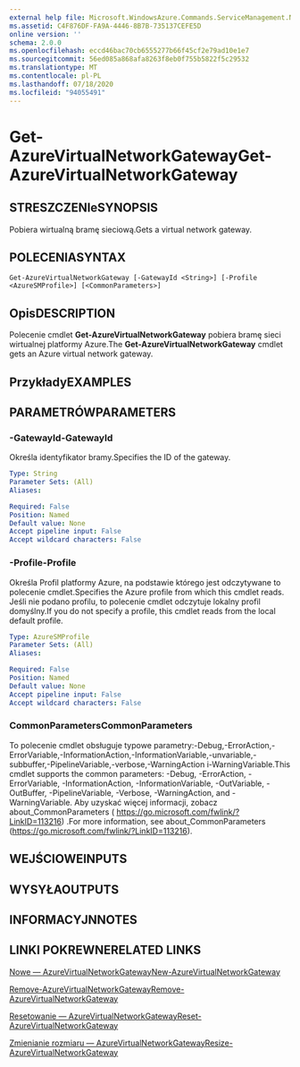 ```yaml
---
external help file: Microsoft.WindowsAzure.Commands.ServiceManagement.Network.dll-Help.xml
ms.assetid: C4F876DF-FA9A-4446-8B7B-735137CEFE5D
online version: ''
schema: 2.0.0
ms.openlocfilehash: eccd46bac70cb6555277b66f45cf2e79ad10e1e7
ms.sourcegitcommit: 56ed085a868afa8263f8eb0f755b5822f5c29532
ms.translationtype: MT
ms.contentlocale: pl-PL
ms.lasthandoff: 07/18/2020
ms.locfileid: "94055491"
---
```

# <span data-ttu-id="d67f4-101">Get-AzureVirtualNetworkGateway</span><span class="sxs-lookup"><span data-stu-id="d67f4-101">Get-AzureVirtualNetworkGateway</span></span>

## <span data-ttu-id="d67f4-102">STRESZCZENIe</span><span class="sxs-lookup"><span data-stu-id="d67f4-102">SYNOPSIS</span></span>
<span data-ttu-id="d67f4-103">Pobiera wirtualną bramę sieciową.</span><span class="sxs-lookup"><span data-stu-id="d67f4-103">Gets a virtual network gateway.</span></span>

## <span data-ttu-id="d67f4-104">POLECENIA</span><span class="sxs-lookup"><span data-stu-id="d67f4-104">SYNTAX</span></span>

```
Get-AzureVirtualNetworkGateway [-GatewayId <String>] [-Profile <AzureSMProfile>] [<CommonParameters>]
```

## <span data-ttu-id="d67f4-105">Opis</span><span class="sxs-lookup"><span data-stu-id="d67f4-105">DESCRIPTION</span></span>
<span data-ttu-id="d67f4-106">Polecenie cmdlet **Get-AzureVirtualNetworkGateway** pobiera bramę sieci wirtualnej platformy Azure.</span><span class="sxs-lookup"><span data-stu-id="d67f4-106">The **Get-AzureVirtualNetworkGateway** cmdlet gets an Azure virtual network gateway.</span></span>

## <span data-ttu-id="d67f4-107">Przykłady</span><span class="sxs-lookup"><span data-stu-id="d67f4-107">EXAMPLES</span></span>

## <span data-ttu-id="d67f4-108">PARAMETRÓW</span><span class="sxs-lookup"><span data-stu-id="d67f4-108">PARAMETERS</span></span>

### <span data-ttu-id="d67f4-109">-GatewayId</span><span class="sxs-lookup"><span data-stu-id="d67f4-109">-GatewayId</span></span>
<span data-ttu-id="d67f4-110">Określa identyfikator bramy.</span><span class="sxs-lookup"><span data-stu-id="d67f4-110">Specifies the ID of the gateway.</span></span>

```yaml
Type: String
Parameter Sets: (All)
Aliases: 

Required: False
Position: Named
Default value: None
Accept pipeline input: False
Accept wildcard characters: False
```

### <span data-ttu-id="d67f4-111">-Profile</span><span class="sxs-lookup"><span data-stu-id="d67f4-111">-Profile</span></span>
<span data-ttu-id="d67f4-112">Określa Profil platformy Azure, na podstawie którego jest odczytywane to polecenie cmdlet.</span><span class="sxs-lookup"><span data-stu-id="d67f4-112">Specifies the Azure profile from which this cmdlet reads.</span></span> <span data-ttu-id="d67f4-113">Jeśli nie podano profilu, to polecenie cmdlet odczytuje lokalny profil domyślny.</span><span class="sxs-lookup"><span data-stu-id="d67f4-113">If you do not specify a profile, this cmdlet reads from the local default profile.</span></span>

```yaml
Type: AzureSMProfile
Parameter Sets: (All)
Aliases: 

Required: False
Position: Named
Default value: None
Accept pipeline input: False
Accept wildcard characters: False
```

### <span data-ttu-id="d67f4-114">CommonParameters</span><span class="sxs-lookup"><span data-stu-id="d67f4-114">CommonParameters</span></span>
<span data-ttu-id="d67f4-115">To polecenie cmdlet obsługuje typowe parametry:-Debug,-ErrorAction,-ErrorVariable,-InformationAction,-InformationVariable,-unvariable,-subbuffer,-PipelineVariable,-verbose,-WarningAction i-WarningVariable.</span><span class="sxs-lookup"><span data-stu-id="d67f4-115">This cmdlet supports the common parameters: -Debug, -ErrorAction, -ErrorVariable, -InformationAction, -InformationVariable, -OutVariable, -OutBuffer, -PipelineVariable, -Verbose, -WarningAction, and -WarningVariable.</span></span> <span data-ttu-id="d67f4-116">Aby uzyskać więcej informacji, zobacz about_CommonParameters ( https://go.microsoft.com/fwlink/?LinkID=113216) .</span><span class="sxs-lookup"><span data-stu-id="d67f4-116">For more information, see about_CommonParameters (https://go.microsoft.com/fwlink/?LinkID=113216).</span></span>

## <span data-ttu-id="d67f4-117">WEJŚCIOWE</span><span class="sxs-lookup"><span data-stu-id="d67f4-117">INPUTS</span></span>

## <span data-ttu-id="d67f4-118">WYSYŁA</span><span class="sxs-lookup"><span data-stu-id="d67f4-118">OUTPUTS</span></span>

## <span data-ttu-id="d67f4-119">INFORMACYJN</span><span class="sxs-lookup"><span data-stu-id="d67f4-119">NOTES</span></span>

## <span data-ttu-id="d67f4-120">LINKI POKREWNE</span><span class="sxs-lookup"><span data-stu-id="d67f4-120">RELATED LINKS</span></span>

[<span data-ttu-id="d67f4-121">Nowe — AzureVirtualNetworkGateway</span><span class="sxs-lookup"><span data-stu-id="d67f4-121">New-AzureVirtualNetworkGateway</span></span>](./New-AzureVirtualNetworkGateway.md)

[<span data-ttu-id="d67f4-122">Remove-AzureVirtualNetworkGateway</span><span class="sxs-lookup"><span data-stu-id="d67f4-122">Remove-AzureVirtualNetworkGateway</span></span>](./Remove-AzureVirtualNetworkGateway.md)

[<span data-ttu-id="d67f4-123">Resetowanie — AzureVirtualNetworkGateway</span><span class="sxs-lookup"><span data-stu-id="d67f4-123">Reset-AzureVirtualNetworkGateway</span></span>](./Reset-AzureVirtualNetworkGateway.md)

[<span data-ttu-id="d67f4-124">Zmienianie rozmiaru — AzureVirtualNetworkGateway</span><span class="sxs-lookup"><span data-stu-id="d67f4-124">Resize-AzureVirtualNetworkGateway</span></span>](./Resize-AzureVirtualNetworkGateway.md)


